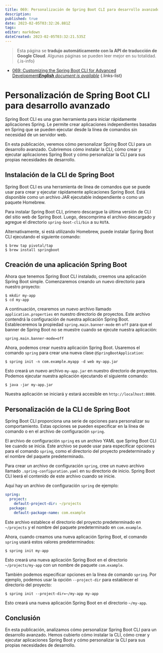 ```yaml
---
title: 069: Personalización de Spring Boot CLI para desarrollo avanzado
description: 
published: true
date: 2023-02-05T03:32:26.881Z
tags: 
editor: markdown
dateCreated: 2023-02-05T03:32:21.535Z
---
```


> Esta página se **tradujo automáticamente con la API de traducción de Google Cloud**.
Algunas páginas se pueden leer mejor en su totalidad.{.is-info}



- [069: Customizing the Spring Boot CLI for Advanced Development***English** document is available*](/en/Knowledge-base/Spring-Boot/Learning/069-customizing-the-spring-boot-cli-for-advanced-development)
{.links-list}


# Personalización de Spring Boot CLI para desarrollo avanzado

Spring Boot CLI es una gran herramienta para iniciar rápidamente aplicaciones Spring. Le permite crear aplicaciones independientes basadas en Spring que se pueden ejecutar desde la línea de comandos sin necesidad de un servidor web.

En esta publicación, veremos cómo personalizar Spring Boot CLI para un desarrollo avanzado. Cubriremos cómo instalar la CLI, cómo crear y ejecutar aplicaciones Spring Boot y cómo personalizar la CLI para sus propias necesidades de desarrollo.

## Instalación de la CLI de Spring Boot

Spring Boot CLI es una herramienta de línea de comandos que se puede usar para crear y ejecutar rápidamente aplicaciones Spring Boot. Está disponible como un archivo JAR ejecutable independiente o como un paquete Homebrew.

Para instalar Spring Boot CLI, primero descargue la última versión de CLI del sitio web de Spring Boot. Luego, descomprima el archivo descargado y agregue el directorio `spring-boot-cli/bin` a su `RUTA`.

Alternativamente, si está utilizando Homebrew, puede instalar Spring Boot CLI ejecutando el siguiente comando:

```
$ brew tap pivotal/tap
$ brew install springboot
```

## Creación de una aplicación Spring Boot

Ahora que tenemos Spring Boot CLI instalado, creemos una aplicación Spring Boot simple. Comenzaremos creando un nuevo directorio para nuestro proyecto:

```
$ mkdir my-app
$ cd my-app
```

A continuación, crearemos un nuevo archivo llamado `application.properties` en nuestro directorio de proyectos. Este archivo contendrá la configuración de nuestra aplicación Spring Boot. Estableceremos la propiedad `spring.main.banner-mode` en `off` para que el banner de Spring Boot no se muestre cuando se ejecute nuestra aplicación:

```
spring.main.banner-mode=off
```

Ahora, podemos crear nuestra aplicación Spring Boot. Usaremos el comando `spring` para crear una nueva clase `@SpringBootApplication`:

```
$ spring init -n com.example.myapp -d web my-app.jar
```

Esto creará un nuevo archivo `my-app.jar` en nuestro directorio de proyectos. Podemos ejecutar nuestra aplicación ejecutando el siguiente comando:

```
$ java -jar my-app.jar
```

Nuestra aplicación se iniciará y estará accesible en `http://localhost:8080`.

## Personalización de la CLI de Spring Boot

Spring Boot CLI proporciona una serie de opciones para personalizar su comportamiento. Estas opciones se pueden especificar en la línea de comando o en el archivo de configuración `spring`.

El archivo de configuración `spring` es un archivo YAML que Spring Boot CLI lee cuando se inicia. Este archivo se puede usar para especificar opciones para el comando `spring`, como el directorio del proyecto predeterminado y el nombre del paquete predeterminado.

Para crear un archivo de configuración `spring`, cree un nuevo archivo llamado `.spring-configuration.yaml` en su directorio de inicio. Spring Boot CLI leerá el contenido de este archivo cuando se inicie.

Aquí hay un archivo de configuración `spring` de ejemplo:

```yaml
spring:
  project:
    default-project-dir: ~/projects
  package:
    default-package-name: com.example
```

Este archivo establece el directorio del proyecto predeterminado en `~/projects` y el nombre del paquete predeterminado en `com.example`.

Ahora, cuando creamos una nueva aplicación Spring Boot, el comando `spring` usará estos valores predeterminados:

```
$ spring init my-app
```

Esto creará una nueva aplicación Spring Boot en el directorio `~/projects/my-app` con un nombre de paquete `com.example`.

También podemos especificar opciones en la línea de comando `spring`. Por ejemplo, podemos usar la opción `--project-dir` para establecer el directorio del proyecto:

```
$ spring init --project-dir=~/my-app my-app
```

Esto creará una nueva aplicación Spring Boot en el directorio `~/my-app`.

## Conclusión

En esta publicación, analizamos cómo personalizar Spring Boot CLI para un desarrollo avanzado. Hemos cubierto cómo instalar la CLI, cómo crear y ejecutar aplicaciones Spring Boot y cómo personalizar la CLI para sus propias necesidades de desarrollo.